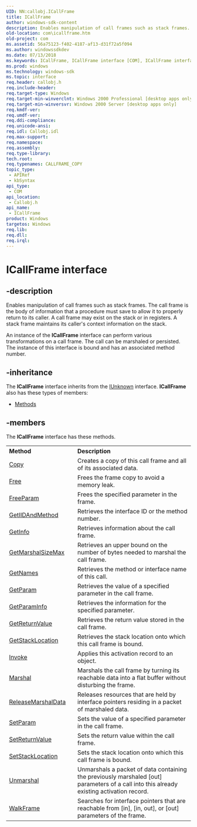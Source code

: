 ```yaml
---
UID: NN:callobj.ICallFrame
title: ICallFrame
author: windows-sdk-content
description: Enables manipulation of call frames such as stack frames.
old-location: com\icallframe.htm
old-project: com
ms.assetid: 56a75123-f402-4187-af13-d31f72a5f094
ms.author: windowssdkdev
ms.date: 07/13/2018
ms.keywords: ICallFrame, ICallFrame interface [COM], ICallFrame interface [COM],described, _com_icallframe_interface, callobj/ICallFrame, com.icallframe
ms.prod: windows
ms.technology: windows-sdk
ms.topic: interface
req.header: callobj.h
req.include-header: 
req.target-type: Windows
req.target-min-winverclnt: Windows 2000 Professional [desktop apps only]
req.target-min-winversvr: Windows 2000 Server [desktop apps only]
req.kmdf-ver: 
req.umdf-ver: 
req.ddi-compliance: 
req.unicode-ansi: 
req.idl: Callobj.idl
req.max-support: 
req.namespace: 
req.assembly: 
req.type-library: 
tech.root: 
req.typenames: CALLFRAME_COPY
topic_type:
 - APIRef
 - kbSyntax
api_type:
 - COM
api_location:
 - Callobj.h
api_name:
 - ICallFrame
product: Windows
targetos: Windows
req.lib: 
req.dll: 
req.irql: 
---
```


# ICallFrame interface


## -description


Enables manipulation of call frames such as stack frames. The call frame is the body of information that a procedure must save to allow it to properly return to its caller. A call frame may exist on the stack or in registers. A stack frame maintains its caller's context information on the stack.

An instance of the <b>ICallFrame</b> interface can perform various transformations on a call frame. The call can be marshaled or persisted. The instance of this interface is bound and has an associated method number.




## -inheritance

The <b xmlns:loc="http://microsoft.com/wdcml/l10n">ICallFrame</b> interface inherits from the <a href="iunknown.htm">IUnknown</a> interface. <b>ICallFrame</b> also has these types of members:
<ul>
<li><a href="https://docs.microsoft.com/">Methods</a></li>
</ul>

## -members

The <b>ICallFrame</b> interface has these methods.
<table class="members" id="memberListMethods">
<tr>
<th align="left" width="37%">Method</th>
<th align="left" width="63%">Description</th>
</tr>
<tr data="declared;">
<td align="left" width="37%">
<a href="https://msdn.microsoft.com/library/windows/hardware/ff544217">Copy</a>
</td>
<td align="left" width="63%">
Creates a copy of this call frame and all of its associated data.

</td>
</tr>
<tr data="declared;">
<td align="left" width="37%">
<a href="https://msdn.microsoft.com/97261d93-40cf-4a27-9bee-677600c04699">Free</a>
</td>
<td align="left" width="63%">
Frees the frame copy to avoid a memory leak.

</td>
</tr>
<tr data="declared;">
<td align="left" width="37%">
<a href="https://msdn.microsoft.com/b141bfc4-de1b-4251-b88f-551d0805e9b6">FreeParam</a>
</td>
<td align="left" width="63%">
Frees the specified parameter in the frame.

</td>
</tr>
<tr data="declared;">
<td align="left" width="37%">
<a href="https://msdn.microsoft.com/938798ef-ddc8-4182-9216-d130c4f0e4ae">GetIIDAndMethod</a>
</td>
<td align="left" width="63%">
Retrieves the interface ID or the method number.

</td>
</tr>
<tr data="declared;">
<td align="left" width="37%">
<a href="https://msdn.microsoft.com/library/windows/hardware/hh451309">GetInfo</a>
</td>
<td align="left" width="63%">
Retrieves information about the call frame.

</td>
</tr>
<tr data="declared;">
<td align="left" width="37%">
<a href="https://msdn.microsoft.com/4e564b29-8b21-4e65-981e-4ceda1d7774d">GetMarshalSizeMax</a>
</td>
<td align="left" width="63%">
Retrieves an upper bound on the number of bytes needed to marshal the call frame.

</td>
</tr>
<tr data="declared;">
<td align="left" width="37%">
<a href="https://msdn.microsoft.com/3efb0819-51db-419b-a9f1-710bb3abae2d">GetNames</a>
</td>
<td align="left" width="63%">
Retrieves the method or interface name of this call.

</td>
</tr>
<tr data="declared;">
<td align="left" width="37%">
<a href="https://msdn.microsoft.com/43662600-841c-4237-80ac-3822eb47be88">GetParam</a>
</td>
<td align="left" width="63%">
Retrieves the value of a specified parameter in the call frame.

</td>
</tr>
<tr data="declared;">
<td align="left" width="37%">
<a href="https://msdn.microsoft.com/fb75930d-8e1b-4e97-87f2-bb9d171658a8">GetParamInfo</a>
</td>
<td align="left" width="63%">
Retrieves the information for the specified parameter.

</td>
</tr>
<tr data="declared;">
<td align="left" width="37%">
<a href="https://msdn.microsoft.com/eb03e968-37af-46fd-b2ed-08c5ef8eb265">GetReturnValue</a>
</td>
<td align="left" width="63%">
Retrieves the return value stored in the call frame.

</td>
</tr>
<tr data="declared;">
<td align="left" width="37%">
<a href="https://msdn.microsoft.com/1e6b5e52-78bb-47cd-9019-efb5c0860a6d">GetStackLocation</a>
</td>
<td align="left" width="63%">
Retrieves the stack location onto which this call frame is bound.

</td>
</tr>
<tr data="declared;">
<td align="left" width="37%">
<a href="https://msdn.microsoft.com/75cb7b96-55c9-4aee-b507-a549e2af38bc">Invoke</a>
</td>
<td align="left" width="63%">
Applies this activation record to an object.

</td>
</tr>
<tr data="declared;">
<td align="left" width="37%">
<a href="https://msdn.microsoft.com/cab40c31-1f89-4da9-a1e0-ef946b34665c">Marshal</a>
</td>
<td align="left" width="63%">
Marshals the call frame by turning its reachable data into a flat buffer without disturbing the frame.

</td>
</tr>
<tr data="declared;">
<td align="left" width="37%">
<a href="https://msdn.microsoft.com/c82107ad-68d1-4a46-ba78-37592d445c57">ReleaseMarshalData</a>
</td>
<td align="left" width="63%">
Releases resources that are held by interface pointers residing in a packet of marshaled data.

</td>
</tr>
<tr data="declared;">
<td align="left" width="37%">
<a href="https://msdn.microsoft.com/ec828206-d49f-49da-91fc-554d703b53db">SetParam</a>
</td>
<td align="left" width="63%">
Sets the value of a specified parameter in the call frame.

</td>
</tr>
<tr data="declared;">
<td align="left" width="37%">
<a href="https://msdn.microsoft.com/848cccc7-19c8-4ce6-b609-bcf798ec8c76">SetReturnValue</a>
</td>
<td align="left" width="63%">
Sets the return value within the call frame.

</td>
</tr>
<tr data="declared;">
<td align="left" width="37%">
<a href="https://msdn.microsoft.com/689f3819-488b-4679-a401-f1500db22461">SetStackLocation</a>
</td>
<td align="left" width="63%">
Sets the stack location onto which this call frame is bound.

</td>
</tr>
<tr data="declared;">
<td align="left" width="37%">
<a href="https://msdn.microsoft.com/9f604366-0e1f-4e04-9843-13c77ea573ab">Unmarshal</a>
</td>
<td align="left" width="63%">
Unmarshals a packet of data containing the previously marshaled [out] parameters of a call into this already existing activation record.

</td>
</tr>
<tr data="declared;">
<td align="left" width="37%">
<a href="https://msdn.microsoft.com/64e4967b-6b54-4416-ae10-04987f13d39a">WalkFrame</a>
</td>
<td align="left" width="63%">
Searches for interface pointers that are reachable from [in], [in, out], or [out] parameters of the frame.

</td>
</tr>
</table> 

